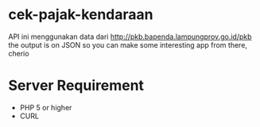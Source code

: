 # cek-pajak-kendaraan
API ini menggunakan data dari http://pkb.bapenda.lampungprov.go.id/pkb
the output is on JSON so you can make some interesting app from there, cherio
# Server Requirement
- PHP 5 or higher 
- CURL
